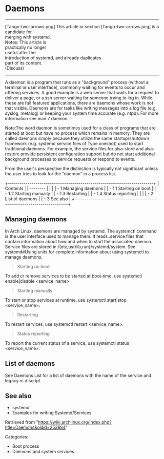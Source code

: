 Daemons
=======

  ------------------------ ------------------------ ------------------------
  [Tango-two-arrows.png]   This article or section  [Tango-two-arrows.png]
                           is a candidate for       
                           merging with systemd.    
                           Notes: This article is   
                           practically no longer    
                           useful after the         
                           introduction of systemd, 
                           and already duplicates   
                           part of its content.     
                           (Discuss)                
  ------------------------ ------------------------ ------------------------

A daemon is a program that runs as a "background" process (without a
terminal or user interface), commonly waiting for events to occur and
offering services. A good example is a web server that waits for a
request to deliver a page, or a ssh server waiting for someone trying to
log in. While these are full featured applications, there are daemons
whose work is not that visible. Daemons are for tasks like writing
messages into a log file (e.g. syslog, metalog) or keeping your system
time accurate (e.g. ntpd). For more information see man 7 daemon.

Note:The word daemon is sometimes used for a class of programs that are
started at boot but have no process which remains in memory. They are
called daemons simply because they utilize the same startup/shutdown
framework (e.g. systemd service files of Type oneshot) used to start
traditional daemons. For example, the service files for alsa-store and
alsa-restore provide persistent configuration support but do not start
additional background processes to service requests or respond to
events.

From the user's perspective the distinction is typically not significant
unless the user tries to look for the "daemon" in a process list.

+--------------------------------------------------------------------------+
| Contents                                                                 |
| --------                                                                 |
|                                                                          |
| -   1 Managing daemons                                                   |
|     -   1.1 Starting on boot                                             |
|     -   1.2 Starting manually                                            |
|     -   1.3 Restarting                                                   |
|     -   1.4 Status reporting                                             |
|                                                                          |
| -   2 List of daemons                                                    |
| -   3 See also                                                           |
+--------------------------------------------------------------------------+

Managing daemons
----------------

In Arch Linux, daemons are managed by systemd. The systemctl command is
the user interface used to manage them. It reads <service>.service files
that contain information about how and when to start the associated
daemon. Service files are stored in /{etc,usr/lib,run}/systemd/system.
See systemd#Using units for complete information about using systemctl
to manage daemons.

> Starting on boot

To add or remove services to be started at boot-time, use
systemctl enable|disable <service_name>

> Starting manually

To start or stop services at runtime, use
systemctl start|stop <service_name>.

> Restarting

To restart services, use systemctl restart <service_name>.

> Status reporting

To report the current status of a service, use
systemctl status <service_name>.

List of daemons
---------------

See Daemons List for a list of daemons with the name of the service and
legacy rc.d script.

See also
--------

-   systemd
-   Examples for writing Systemd/Services

Retrieved from
"https://wiki.archlinux.org/index.php?title=Daemons&oldid=253884"

Categories:

-   Boot process
-   Daemons and system services
